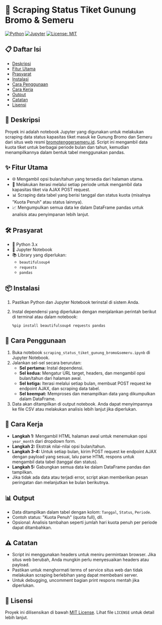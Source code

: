 # 🚀 Scraping Status Tiket Gunung Bromo & Semeru

[![Python](https://img.shields.io/badge/Python-3.8+-blue.svg)](https://www.python.org/)
[![Jupyter](https://img.shields.io/badge/Jupyter-Notebook-orange.svg)](https://jupyter.org/)
[![License: MIT](https://img.shields.io/badge/License-MIT-yellow.svg)](https://opensource.org/licenses/MIT)

## 📋 Daftar Isi
- [Deskripsi](#deskripsi)
- [Fitur Utama](#fitur-utama)
- [Prasyarat](#prasyarat)
- [Instalasi](#instalasi)
- [Cara Penggunaan](#cara-penggunaan)
- [Cara Kerja](#cara-kerja)
- [Output](#output)
- [Catatan](#catatan)
- [Lisensi](#lisensi)

## 📖 Deskripsi
Proyek ini adalah notebook Jupyter yang digunakan untuk melakukan scraping data status kapasitas tiket masuk ke Gunung Bromo dan Semeru dari situs web resmi [bromotenggersemeru.id](https://bromotenggersemeru.id/). Script ini mengambil data kuota tiket untuk berbagai periode bulan dan tahun, kemudian menampilkannya dalam bentuk tabel menggunakan pandas.

## ✨ Fitur Utama
- 🌐 Mengambil opsi bulan/tahun yang tersedia dari halaman utama.
- 🔄 Melakukan iterasi melalui setiap periode untuk mengambil data kapasitas tiket via AJAX POST request.
- 📊 Scraping data tabel yang berisi tanggal dan status kuota (misalnya "Kuota Penuh" atau status lainnya).
- 📈 Mengumpulkan semua data ke dalam DataFrame pandas untuk analisis atau penyimpanan lebih lanjut.

## 🛠️ Prasyarat
- 🐍 Python 3.x
- 📓 Jupyter Notebook
- 📚 Library yang diperlukan:
  - `beautifulsoup4`
  - `requests`
  - `pandas`

## 📦 Instalasi
1. Pastikan Python dan Jupyter Notebook terinstal di sistem Anda.
2. Instal dependensi yang diperlukan dengan menjalankan perintah berikut di terminal atau dalam notebook:

   ```bash
   %pip install beautifulsoup4 requests pandas
   ```

## 🚀 Cara Penggunaan
1. Buka notebook `scraping_status_tiket_gunung_bromo&semeru.ipynb` di Jupyter Notebook.
2. Jalankan sel-sel secara berurutan:
   - **Sel pertama:** Instal dependensi.
   - **Sel kedua:** Mengatur URL target, headers, dan mengambil opsi bulan/tahun dari halaman awal.
   - **Sel ketiga:** Iterasi melalui setiap bulan, membuat POST request ke endpoint AJAX, dan scraping data tabel.
   - **Sel keempat:** Memproses dan menampilkan data yang dikumpulkan dalam DataFrame.
3. Data akan ditampilkan di output notebook. Anda dapat menyimpannya ke file CSV atau melakukan analisis lebih lanjut jika diperlukan.

## 🔧 Cara Kerja
- **Langkah 1:** Mengambil HTML halaman awal untuk menemukan opsi `year_month` dari dropdown form.
- **Langkah 2:** Ekstrak nilai-nilai opsi bulan/tahun.
- **Langkah 3-4:** Untuk setiap bulan, kirim POST request ke endpoint AJAX dengan payload yang sesuai, lalu parse HTML respons untuk mengambil data tabel (tanggal dan status).
- **Langkah 5:** Gabungkan semua data ke dalam DataFrame pandas dan tampilkan.
- Jika tidak ada data atau terjadi error, script akan memberikan pesan peringatan dan melanjutkan ke bulan berikutnya.

## 📊 Output
- Data ditampilkan dalam tabel dengan kolom: `Tanggal`, `Status`, `Periode`.
- Contoh status: "Kuota Penuh" (quota full), dll.
- Opsional: Analisis tambahan seperti jumlah hari kuota penuh per periode dapat ditambahkan.

## ⚠️ Catatan
- Script ini menggunakan headers untuk meniru permintaan browser. Jika situs web berubah, Anda mungkin perlu menyesuaikan headers atau payload.
- Pastikan untuk menghormati terms of service situs web dan tidak melakukan scraping berlebihan yang dapat membebani server.
- Untuk debugging, uncomment bagian print respons mentah jika diperlukan.

## 📄 Lisensi
Proyek ini dilisensikan di bawah [MIT License](LICENSE). Lihat file `LICENSE` untuk detail lebih lanjut.
